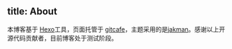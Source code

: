 title: About
---
本博客基于 [Hexo](http://hexo.io/)工具，页面托管于 [gitcafe](https://gitcafe.com/)，主题采用的是[jakman](https://github.com/wuchong/jacman)。感谢以上开源代码贡献者，目前博客处于测试阶段。

